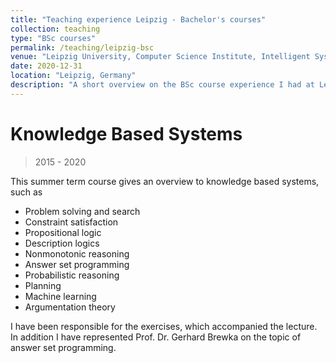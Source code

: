 ```yaml
---
title: "Teaching experience Leipzig - Bachelor's courses"
collection: teaching
type: "BSc courses"
permalink: /teaching/leipzig-bsc
venue: "Leipzig University, Computer Science Institute, Intelligent Systems Group"
date: 2020-12-31
location: "Leipzig, Germany"
description: "A short overview on the BSc course experience I had at Leipzig University"
---
```


Knowledge Based Systems
======
> 2015 - 2020

This summer term course gives an overview to knowledge based systems, such as
* Problem solving and search
* Constraint satisfaction
* Propositional logic
* Description logics
* Nonmonotonic reasoning
* Answer set programming
* Probabilistic reasoning
* Planning
* Machine learning
* Argumentation theory

I have been responsible for the exercises, which accompanied the lecture.
In addition I have represented Prof. Dr. Gerhard Brewka on the topic of answer set programming.
